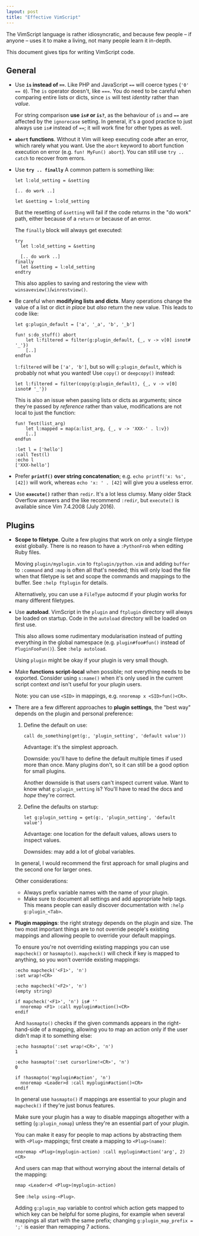 ```yaml
---
layout: post
title: "Effective VimScript"
---
```


The VimScript language is rather idiosyncratic, and because few people – if
anyone – uses it to make a living, not many people learn it in-depth.

This document gives tips for writing VimScript code.

General
-------

- Use **`is` instead of `==`**. Like PHP and JavaScript `==` will coerce types
  (`'0' == 0`). The `is` operator doesn't, like `===`. You do need to be careful
  when comparing entire lists or dicts, since `is` will test *identity* rather
  than *value*.

  For string comparison **use `is#` or `is?`**, as the behaviour of `is` and
  `==` are affected by the `ignorecase` setting. In general, it's a good
  practice to just always use `is#` instead of `==`; it will work fine for other
  types as well.

<!-- Controversial, and may not work like I think it did. Comment out for now
     until I have more time to properly investigate.
- Use **explicit variable scope**. `let foo = 1` can refer to `l:foo`, `s:foo`,
  or `g:foo`. You should use explicit scope for the same reason as you should
  always use `var` or `let` in JavaScript.
-->

- **`abort` functions**. Without it Vim will keep executing code after an error,
  which rarely what you want. Use the `abort` keyword to abort function
  execution on error (e.g. `fun! MyFun() abort`). You can still use `try ..
  catch` to recover from errors.

- Use **`try .. finally`** A common pattern is something like:

      let l:old_setting = &setting

      [.. do work ..]

      let &setting = l:old_setting

  But the resetting of `&setting` will fail if the code returns in the "do work"
  path, either because of a `return` or because of an error.

  The `finally` block will always get executed:

      try
        let l:old_setting = &setting

        [.. do work ..]
      finally
        let &setting = l:old_setting
      endtry

  This also applies to saving and restoring the view with
  `winsaveview()`/`winrestview()`.

- Be careful when **modifying lists and dicts**. Many operations change the
  value of a list or dict *in place* but *also* return the new value. This leads
  to code like:

      let g:plugin_default = ['a', '_a', 'b', '_b']

      fun! s:do_stuff() abort
          let l:filtered = filter(g:plugin_default, {_, v -> v[0] isnot# '_'})
          [..]
      endfun

  `l:filtered` will be `['a', 'b']`, but so will `g:plugin_default`, which is
  probably not what you wanted! Use `copy()` or `deepcopy()` instead:

      let l:filtered = filter(copy(g:plugin_default), {_, v -> v[0] isnot# '_'})

  This is also an issue when passing lists or dicts as arguments; since they're
  passed by *reference* rather than value, modifications are not local to just
  the function:

      fun! Test(list_arg)
          let l:mapped = map(a:list_arg, {_, v -> 'XXX-' . l:v})
          [..]
      endfun

      :let l = ['hello']
      :call Test(l)
      :echo l
      ['XXX-hello']

- Prefer **`printf()` over string concatenation**; e.g. `echo printf('x: %s',
  [42])` will work, whereas `echo 'x: ' . [42]` will give you a useless error.

- Use **`execute()`** rather than `redir`. It's a lot less clumsy. Many older
  Stack Overflow answers and the like recommend `:redir`, but `execute()` is
  available since Vim 7.4.2008 (July 2016).


Plugins
-------

- **Scope to filetype**. Quite a few plugins that work on only a single filetype
  exist globally. There is no reason to have a `:PythonFrob` when editing Ruby
  files.

  Moving `plugin/myplugin.vim` to `ftplugin/python.vim` and adding `buffer` to
  `:command` and `:map` is often all that's needed; this will only load the file
  when that filetype is set and scope the commands and mappings to the buffer.
  See `:help ftplugin` for details.

  Alternatively, you can use a `FileType` autocmd if your plugin works for many
  different filetypes.

- Use **autoload**. VimScript in the `plugin` and `ftplugin` directory will
  always be loaded on startup. Code in the `autoload` directory will be loaded
  on first use.

  This also allows some rudimentary modularisation instead of putting everything
  in the global namespace (e.g. `plugin#foo#fun()` instead of `PluginFooFun()`).
  See `:help autoload`.

  Using `plugin` might be okay if your plugin is very small though.

- Make **functions script-local** when possible; not everything needs to be
  exported. Consider using `s:name()` when it's only used in the current script
  context *and* isn't useful for your plugin users.

  Note: you can use `<SID>` in mappings, e.g. `nnoremap x <SID>fun()<CR>`.

- There are a few different approaches to **plugin settings**, the "best way"
  depends on the plugin and personal preference:

  1. Define the default on use:

         call do_something(get(g:, 'plugin_setting', 'default value'))

     Advantage: it's the simplest approach.

     Downside: you'll have to define the default multiple times if used more
     than once. Many plugins don't, so it can still be a good option for small
     plugins.

     Another downside is that users can't inspect current value. Want to know
     what `g:plugin_setting` is? You'll have to read the docs and *hope* they're
     correct.

  2. Define the defaults on startup:

         let g:plugin_setting = get(g:, 'plugin_setting', 'default value')

     Advantage: one location for the default values, allows users to inspect
     values.

     Downsides: may add a lot of global variables.

  <!--
  3. Use a wrapper:

         fun! plugin#config#setting()
            return get(g:, 'plugin_setting', 'default value')
         endfun

         call do_something(plugin#config#setting())

     Advantage: 

     Downside: can't inspect current value, needs a new function per variable.
  -->


  In general, I would recommend the first approach for small plugins and the
  second one for larger ones.

  Other considerations:

  - Always prefix variable names with the name of your plugin.
  - Make sure to document all settings and add appropriate help tags. This means
    people can easily discover documentation with `:help g:plugin_<Tab>`.

- **Plugin mappings**: the right strategy depends on the plugin and size. The
  two most important things are to not override people's existing mappings and
  allowing people to override your default mappings.

  To ensure you're not overriding existing mappings you can use `mapcheck()` or
  `hasmapto()`. `mapcheck()` will check if key is mapped to anything, so you
  won't override existing mappings:

      :echo mapcheck('<F1>', 'n')
      :set wrap!<CR>

      :echo mapcheck('<F2>', 'n')
      (empty string)

      if mapcheck('<F1>', 'n') is# ''
        nnoremap <F1> :call myplugin#action()<CR>
      endif

  And `hasmapto()` checks if the given commands appears in the right-hand-side
  of a mapping, allowing you to map an action only if the user didn't map it to
  something else:

      :echo hasmapto(':set wrap!<CR>', 'n')
      1

      :echo hasmapto(':set cursorline!<CR>', 'n')
      0

      if !hasmapto('myplugin#action', 'n')
        nnoremap <Leader>d :call myplugin#action()<CR>
      endif

  In general use `hasmapto()` if mappings are essential to your plugin and
  `mapcheck()` if they're just bonus features.

  Make sure your plugin has a way to disable mappings altogether with a setting
  (`g:plugin_nomap`) unless they're an essential part of your plugin.

  You can make it easy for people to map actions by abstracting them with
  `<Plug>` mappings; first create a mapping to `<Plug>(name)`:

      nnoremap <Plug>(myplugin-action) :call myplugin#action('arg', 2)<CR>

  And users can map that without worrying about the internal details of the
  mapping:

      nmap <Leader>d <Plug>(myplugin-action)

  See `:help using-<Plug>`.

  Adding `g:plugin_map` variable to control which action gets mapped to which
  key can be helpful for some plugins, for example when several mappings all
  start with the same prefix; changing `g:plugin_map_prefix = ';'` is easier
  than remapping 7 actions.
